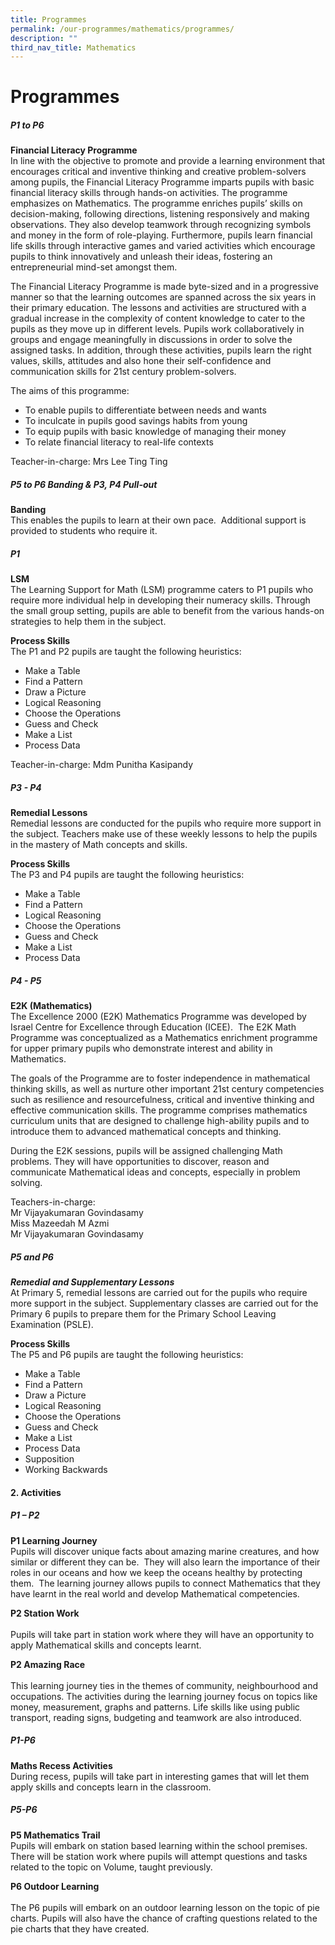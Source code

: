 ```yaml
---
title: Programmes
permalink: /our-programmes/mathematics/programmes/
description: ""
third_nav_title: Mathematics
---
```

# **Programmes**

##### **P1 to P6**
**Financial Literacy Programme**<br>
In line with the objective to promote and provide a learning environment that encourages critical and inventive thinking and creative problem-solvers among pupils, the Financial Literacy Programme imparts pupils with basic financial literacy skills through hands-on activities. The programme emphasizes on Mathematics. The programme enriches pupils’ skills on decision-making, following directions, listening responsively and making observations. They also develop teamwork through recognizing symbols and money in the form of role-playing. Furthermore, pupils learn financial life skills through interactive games and varied activities which encourage pupils to think innovatively and unleash their ideas, fostering an entrepreneurial mind-set amongst them.&nbsp;

The Financial Literacy Programme is made byte-sized and in a progressive manner so that the learning outcomes are spanned across the six years in their primary education. The lessons and activities are structured with a gradual increase in the complexity of content knowledge to cater to the pupils as they move up in different levels. Pupils work collaboratively in groups and engage meaningfully in discussions in order to solve the assigned tasks. In addition, through these activities, pupils learn the right values, skills, attitudes and also hone their self-confidence and communication skills for 21st&nbsp;century problem-solvers.

The aims of this programme:  

*   To enable pupils to differentiate between needs and wants&nbsp;
*   To inculcate in pupils good savings habits from young&nbsp;
*   To equip pupils with basic knowledge of managing their money&nbsp;
*   To relate financial literacy to real-life contexts

Teacher-in-charge: Mrs Lee Ting Ting

##### **P5 to P6 Banding &amp; P3, P4 Pull-out**
**Banding**<br>
This enables the pupils to learn at their own pace.&nbsp; Additional support is provided to students who require it.

##### **P1**
**LSM**<br>
The Learning Support for Math (LSM) programme caters to P1 pupils who require more individual help in developing their numeracy skills. Through the small group setting, pupils are able to benefit from the various hands-on strategies to help them in the subject.

**Process Skills**<br>
The P1 and P2 pupils are taught the following heuristics:  

*   Make a Table
*   Find a Pattern
*   Draw a Picture
*   Logical Reasoning
*   Choose the Operations
*   Guess and Check
*   Make a List
*   Process Data

Teacher-in-charge:&nbsp;Mdm Punitha Kasipandy

##### **P3 - P4**
**Remedial Lessons**<br>
Remedial lessons are conducted for the pupils who require more support in the subject. Teachers make use of these weekly lessons to help the pupils in the mastery of Math concepts and skills.

**Process Skills**<br>
The P3 and P4 pupils are taught the following heuristics:  

*   Make a Table
*   Find a Pattern
*   Logical Reasoning
*   Choose the Operations
*   Guess and Check
*   Make a List
*   Process Data

##### **P4 - P5**
**E2K (Mathematics)**<br>
The Excellence 2000 (E2K) Mathematics Programme was developed by Israel Centre for Excellence through Education (ICEE).&nbsp; The E2K Math Programme was conceptualized as a Mathematics enrichment programme for upper primary pupils who demonstrate interest and ability in Mathematics.

The goals of the Programme are to foster independence in mathematical thinking skills, as well as nurture other important 21st century competencies such as resilience and resourcefulness, critical and inventive thinking and effective communication skills. The programme comprises mathematics curriculum units that are designed to challenge high-ability pupils and to introduce them to advanced mathematical concepts and thinking.&nbsp;

During the E2K sessions, pupils will be assigned challenging Math problems. They will have opportunities to discover, reason and communicate Mathematical ideas and concepts, especially in problem solving.

Teachers-in-charge:<br>
Mr Vijayakumaran Govindasamy&nbsp;<br>
Miss Mazeedah M Azmi <br>
Mr Vijayakumaran Govindasamy

##### **P5 and P6**
_**Remedial and Supplementary Lessons**_<br>
At Primary 5, remedial lessons are carried out for the pupils who require more support in the subject. Supplementary classes are carried out for the Primary 6 pupils to prepare them for the Primary School Leaving Examination (PSLE).

**Process Skills**<br>
The P5 and P6 pupils are taught the following heuristics:&nbsp; &nbsp;

*   Make a Table
*   Find a Pattern
*   Draw a Picture
*   Logical Reasoning
*   Choose the Operations
*   Guess and Check
*   Make a List
*   Process Data
*   Supposition
*   Working Backwards

#### **2. Activities**
##### **P1 – P2**
**P1 Learning Journey**<br>
Pupils will discover unique facts about amazing marine creatures, and how similar or different they can be.&nbsp; They will also learn the importance of their roles in our oceans and how we keep the oceans healthy by protecting them.&nbsp; The learning journey allows pupils to connect Mathematics that they have learnt in the real world and develop Mathematical competencies.

  
**P2 Station Work**<br>  
Pupils will take part in station work where they will have an opportunity to apply Mathematical skills and concepts learnt.  
  
**P2 Amazing Race**<br>  
This learning journey ties in the themes of community, neighbourhood and occupations. The activities during the learning journey focus on topics like money, measurement, graphs and patterns. Life skills like using public transport, reading signs, budgeting and teamwork are also introduced.

##### **P1-P6**
**Maths Recess Activities**<br>
During recess, pupils will take part in interesting games that will let them apply skills and concepts learn in the classroom.

##### **P5-P6**
**P5 Mathematics Trail**<br>
Pupils will embark on station based learning within the school premises. There will be station work where pupils will attempt questions and tasks related to the topic on Volume, taught previously.&nbsp;

  
**P6 Outdoor Learning**<br>  
The P6 pupils will embark on an outdoor learning lesson on the topic of pie charts. Pupils will also have the chance of crafting questions related to the pie charts that they have created.